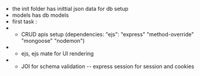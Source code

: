 - the init folder has inittial json data for db setup
- models has db models 
-  first task :
- - CRUD apis setup (dependencies: "ejs":
        "express"
        "method-override"
        "mongoose"
        "nodemon")
- - ejs, ejs mate for UI rendering
- - JOI for schema validation
-- express session for session and  cookies

